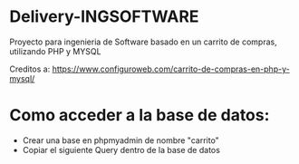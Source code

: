 # Delivery-INGSOFTWARE

Proyecto para ingenieria de Software basado en un carrito de compras, utilizando PHP y MYSQL

Creditos a: https://www.configuroweb.com/carrito-de-compras-en-php-y-mysql/

# Como acceder a la base de datos:

* Crear una base en phpmyadmin de nombre "carrito"
* Copiar el siguiente Query dentro de la base de datos

<!--
-- phpMyAdmin SQL Dump
-- version 5.1.1
-- https://www.phpmyadmin.net/
--
-- Servidor: 127.0.0.1
-- Tiempo de generación: 12-06-2022 a las 21:10:23
-- Versión del servidor: 10.4.21-MariaDB
-- Versión de PHP: 8.0.11

SET SQL_MODE = "NO_AUTO_VALUE_ON_ZERO";
START TRANSACTION;
SET time_zone = "+00:00";


/*!40101 SET @OLD_CHARACTER_SET_CLIENT=@@CHARACTER_SET_CLIENT */;
/*!40101 SET @OLD_CHARACTER_SET_RESULTS=@@CHARACTER_SET_RESULTS */;
/*!40101 SET @OLD_COLLATION_CONNECTION=@@COLLATION_CONNECTION */;
/*!40101 SET NAMES utf8mb4 */;

--
-- Base de datos: `carrito`
--

-- --------------------------------------------------------

--
-- Estructura de tabla para la tabla `clientes`
--

CREATE TABLE `clientes` (
  `id` int(11) NOT NULL,
  `name` varchar(100) COLLATE utf8_unicode_ci NOT NULL,
  `email` varchar(100) COLLATE utf8_unicode_ci NOT NULL,
  `phone` varchar(15) COLLATE utf8_unicode_ci NOT NULL,
  `address` text COLLATE utf8_unicode_ci NOT NULL,
  `created` datetime NOT NULL,
  `modified` datetime NOT NULL,
  `status` enum('1','0') COLLATE utf8_unicode_ci NOT NULL DEFAULT '1'
) ENGINE=InnoDB DEFAULT CHARSET=utf8 COLLATE=utf8_unicode_ci;

--
-- Volcado de datos para la tabla `clientes`
--

INSERT INTO `clientes` (`id`, `name`, `email`, `phone`, `address`, `created`, `modified`, `status`) VALUES
(1, 'ConfiguroWeb', 'hola@configuroweb.com', '3022589741', 'Cali', '2022-02-17 08:21:25', '2018-02-17 08:21:25', '1');

-- --------------------------------------------------------

--
-- Estructura de tabla para la tabla `mis_productos`
--

CREATE TABLE `mis_productos` (
  `id` int(11) NOT NULL,
  `name` varchar(200) COLLATE utf8_unicode_ci NOT NULL,
  `description` text COLLATE utf8_unicode_ci NOT NULL,
  `price` float(10,2) NOT NULL,
  `created` datetime NOT NULL,
  `modified` datetime NOT NULL,
  `status` enum('1','0') COLLATE utf8_unicode_ci NOT NULL DEFAULT '1'
) ENGINE=InnoDB DEFAULT CHARSET=utf8 COLLATE=utf8_unicode_ci;

--
-- Volcado de datos para la tabla `mis_productos`
--

INSERT INTO `mis_productos` (`id`, `name`, `description`, `price`, `created`, `modified`, `status`) VALUES
(1, 'Teléfono Za1b', 'Lorem ipsum dolor sit amet, consectetuer adipiscing elit, sed diam nonummy nibh euismod tincidunt ut laoreet dolore magna aliquam erat volutpat.', 15000.00, '2016-08-17 08:21:25', '2016-08-17 08:21:25', '1'),
(2, 'Camiseta Pedro Catarín', 'Lorem ipsum dolor sit amet, consectetuer adipiscing elit, sed diam nonummy nibh euismod tincidunt ut laoreet dolore magna aliquam erat volutpat.', 25300.00, '2016-08-17 08:21:25', '2016-08-17 08:21:25', '1'),
(3, 'Perfume Zantorín', 'Lorem ipsum dolor sit amet, consectetuer adipiscing elit, sed diam nonummy nibh euismod tincidunt ut laoreet dolore magna aliquam erat volutpat.', 17000.00, '2016-08-17 08:21:25', '2016-08-17 08:21:25', '1'),
(4, 'Jarabe Joala', 'Lorem ipsum dolor sit amet, consectetuer adipiscing elit, sed diam nonummy nibh euismod tincidunt ut laoreet dolore magna aliquam erat volutpat.', 21500.00, '2016-08-17 08:21:25', '2016-08-17 08:21:25', '1');

-- --------------------------------------------------------

--
-- Estructura de tabla para la tabla `orden`
--

CREATE TABLE `orden` (
  `id` int(11) NOT NULL,
  `customer_id` int(11) NOT NULL,
  `total_price` float(10,2) NOT NULL,
  `created` datetime NOT NULL,
  `modified` datetime NOT NULL,
  `status` enum('1','0') COLLATE utf8_unicode_ci NOT NULL DEFAULT '1'
) ENGINE=InnoDB DEFAULT CHARSET=utf8 COLLATE=utf8_unicode_ci;

--
-- Volcado de datos para la tabla `orden`
--

INSERT INTO `orden` (`id`, `customer_id`, `total_price`, `created`, `modified`, `status`) VALUES
(6, 1, 25.00, '2022-06-12 12:46:58', '2022-06-12 12:46:58', '1'),
(7, 1, 40.00, '2022-06-12 13:08:08', '2022-06-12 13:08:08', '1');

-- --------------------------------------------------------

--
-- Estructura de tabla para la tabla `orden_articulos`
--

CREATE TABLE `orden_articulos` (
  `id` int(11) NOT NULL,
  `order_id` int(11) NOT NULL,
  `product_id` int(11) NOT NULL,
  `quantity` int(5) NOT NULL
) ENGINE=InnoDB DEFAULT CHARSET=utf8 COLLATE=utf8_unicode_ci;

--
-- Volcado de datos para la tabla `orden_articulos`
--

INSERT INTO `orden_articulos` (`id`, `order_id`, `product_id`, `quantity`) VALUES
(1, 6, 2, 1),
(2, 7, 3, 1),
(3, 7, 4, 1);

--
-- Índices para tablas volcadas
--

--
-- Indices de la tabla `clientes`
--
ALTER TABLE `clientes`
  ADD PRIMARY KEY (`id`);

--
-- Indices de la tabla `mis_productos`
--
ALTER TABLE `mis_productos`
  ADD PRIMARY KEY (`id`);

--
-- Indices de la tabla `orden`
--
ALTER TABLE `orden`
  ADD PRIMARY KEY (`id`),
  ADD KEY `customer_id` (`customer_id`);

--
-- Indices de la tabla `orden_articulos`
--
ALTER TABLE `orden_articulos`
  ADD PRIMARY KEY (`id`),
  ADD KEY `order_id` (`order_id`);

--
-- AUTO_INCREMENT de las tablas volcadas
--

--
-- AUTO_INCREMENT de la tabla `clientes`
--
ALTER TABLE `clientes`
  MODIFY `id` int(11) NOT NULL AUTO_INCREMENT, AUTO_INCREMENT=2;

--
-- AUTO_INCREMENT de la tabla `mis_productos`
--
ALTER TABLE `mis_productos`
  MODIFY `id` int(11) NOT NULL AUTO_INCREMENT, AUTO_INCREMENT=5;

--
-- AUTO_INCREMENT de la tabla `orden`
--
ALTER TABLE `orden`
  MODIFY `id` int(11) NOT NULL AUTO_INCREMENT, AUTO_INCREMENT=8;

--
-- AUTO_INCREMENT de la tabla `orden_articulos`
--
ALTER TABLE `orden_articulos`
  MODIFY `id` int(11) NOT NULL AUTO_INCREMENT, AUTO_INCREMENT=4;

--
-- Restricciones para tablas volcadas
--

--
-- Filtros para la tabla `orden`
--
ALTER TABLE `orden`
  ADD CONSTRAINT `orden_ibfk_1` FOREIGN KEY (`customer_id`) REFERENCES `clientes` (`id`) ON DELETE CASCADE ON UPDATE NO ACTION;

--
-- Filtros para la tabla `orden_articulos`
--
ALTER TABLE `orden_articulos`
  ADD CONSTRAINT `orden_articulos_ibfk_1` FOREIGN KEY (`order_id`) REFERENCES `orden` (`id`) ON DELETE CASCADE ON UPDATE NO ACTION;
COMMIT;

/*!40101 SET CHARACTER_SET_CLIENT=@OLD_CHARACTER_SET_CLIENT */;
/*!40101 SET CHARACTER_SET_RESULTS=@OLD_CHARACTER_SET_RESULTS */;
/*!40101 SET COLLATION_CONNECTION=@OLD_COLLATION_CONNECTION */;
-->
